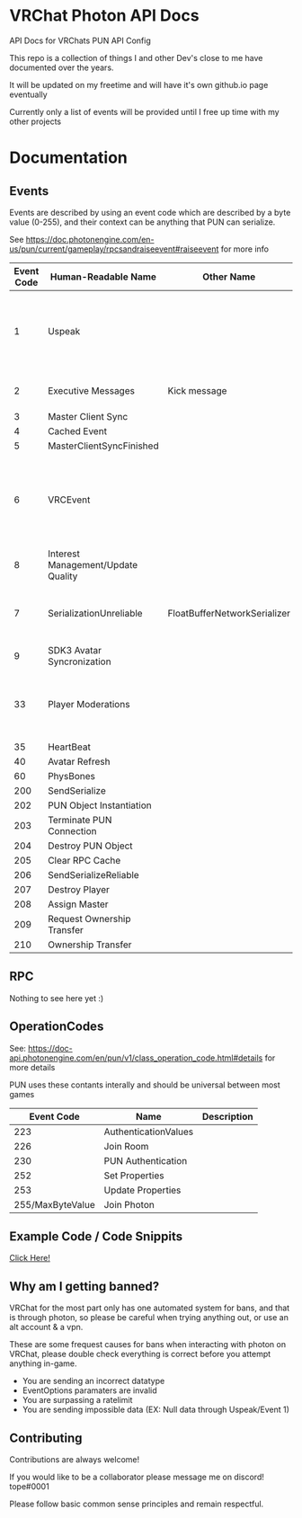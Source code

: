 
# VRChat Photon API Docs

API Docs for VRChats PUN API Config

This repo is a collection of things I and other Dev's close to me have documented over the years.

It will be updated on my freetime and will have it's own github.io page eventually

Currently only a list of events will be provided until I free up time with my other projects

# Documentation
## Events
Events are described by using an event code which are described by a byte value (0-255), and their context can be anything that PUN can serialize.

See https://doc.photonengine.com/en-us/pun/current/gameplay/rpcsandraiseevent#raiseevent for more info


| Event Code | Human-Readable Name | Other Name | Description |
| ----------- | ----------- | ----------- | ----------- |
| 1 | Uspeak                            |                                   | Used for sending voice data,  takes an array of bytes as it's datatype       |
| 2 | Executive Messages                | Kick message                      | System plugin messages                                                       |
| 3 | Master Client Sync                |                                   |                                                                              |
| 4 | Cached Event                      |                                   |                                                                              |
| 5 | MasterClientSyncFinished          |                                   |                                                                              |
| 6 | VRCEvent                          |                                   | Used for sending Remote Procedure Calls (RPC) datatype is an array of bytes  |
| 8 | Interest Management/Update Quality|                                   |                                                                              |
| 7 | SerializationUnreliable           | FloatBufferNetworkSerializer      | Object and Movement Sync takes an array of bytes                             |
| 9 | SDK3 Avatar Syncronization        |                                   |                                                                              |
| 33 | Player Moderations               |                                   | Takes a <byte, Object> dictionary and is targeted                            |
| 35 | HeartBeat                        |                                   |                                                                              |
| 40 | Avatar Refresh                   |                                   |                                                                              |
| 60 | PhysBones                        |                                   |                                                                              |
| 200 | SendSerialize                   |                                   |                                                                              |
| 202 | PUN Object Instantiation        |                                   |                                                                              |
| 203 | Terminate PUN Connection        |                                   |                                                                              |
| 204 | Destroy PUN Object              |                                   |                                                                              |
| 205 | Clear RPC Cache                 |                                   |                                                                              |
| 206 | SendSerializeReliable           |                                   |                                                                              |
| 207 |  Destroy Player                 |                                   |                                                                              |
| 208 | Assign Master                   |                                   |                                                                              |
| 209 | Request Ownership Transfer      |                                   |                                                                              |
| 210 | Ownership Transfer              |                                   |                                                                              |                                                                 




## RPC

Nothing to see here yet :)

## OperationCodes

See: https://doc-api.photonengine.com/en/pun/v1/class_operation_code.html#details for more details

PUN uses these contants interally and should be universal between most games

| Event Code  | Name | Description |
| ----------- | ----------- | ----------- |
|223    | AuthenticationValues  |               |
|226    | Join Room             |               |
|230    | PUN Authentication    |               |
|252    | Set Properties        |               |
|253    | Update Properties     |               |
|255/MaxByteValue    | Join Photon     |               |


## Example Code / Code Snippits

[Click Here!](Code-Snippets/)



        
## Why am I getting banned?

VRChat for the most part only has one automated system for bans, and that is through photon, so please be careful when trying anything out, or use an alt account & a vpn.

These are some frequest causes for bans when interacting with photon on VRChat, please double check everything is correct before you attempt anything in-game.

- You are sending an incorrect datatype
- EventOptions paramaters are invalid
- You are surpassing a ratelimit
- You are sending impossible data (EX: Null data through Uspeak/Event 1)


## Contributing

Contributions are always welcome!

If you would like to be a collaborator please message me on discord! tope#0001

Please follow basic common sense principles and remain respectful.

